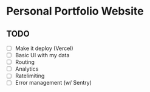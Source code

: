 # Personal Portfolio Website

## TODO
- [ ] Make it deploy (Vercel)
- [ ] Basic UI with my data
- [ ] Routing
- [ ] Analytics
- [ ] Ratelimiting
- [ ] Error management (w/ Sentry)